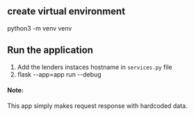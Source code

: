 ## create virtual environment
python3 -m venv venv


## Run the application
1. Add the lenders instaces hostname in `services.py` file
2. flask --app=app run --debug

#### Note:
This app simply makes request response with hardcoded data.
